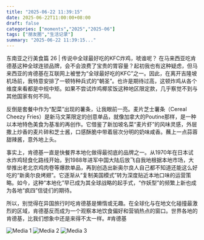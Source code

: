 ```yaml
---
title: "2025-06-22 11:39:15"
date: 2025-06-22T11:00:00+08:00
draft: false
categories: ["moments","2025","2025-06"]
tags: ["朋友圈","生活记录"]
summary: "2025-06-22 11:39:15..."
---
```


东南亚之行美食篇 26 | 传说中全球最好吃的KFC炸鸡，唬谁呢？
​
​在马来西亚吃肯德基这种全球连锁品牌，会不会浪费了宝贵的胃容量？起初我也有这种疑虑，但马来西亚的肯德基在互联网上被誉为“全球最好吃的KFC”之一。因此，在离开吉隆坡机场前，我特意安排了一顿特种兵式的“朝圣”。也许是期待过高，这顿炸鸡从各个维度来看都是中规中矩。如果不尝试炸鸡椰浆饭这种地区限定款，几乎察觉不到与其他国家有何不同。

反倒是套餐中作为“配菜”出现的薯条，让我眼前一亮。麦片芝士薯条（Cereal Cheezy Fries）是新马文莱限定的创意单品，就像加拿大的Poutine那样，是一种以本地特色美食为基准的再创作。它借鉴了新加坡名菜“麦片虾”的风味灵感，外层撒上炒香的麦片碎和芝士酱，口感酥脆中带着层次分明的奶味咸香。蘸上一点蒜蓉甜辣酱，意外地上头。

事实上，肯德基一直是快餐界本地化做得最彻底的品牌之一。从1970年在日本试水炸鸡轻食化路线开始，到1988年进军中国大陆后放飞自我地根据本地市场，大举推出老北京鸡肉卷等爆款单品，再到创造出新奥尔良人自己都不知道还能这么好吃的“新奥尔良烤翅”。它逐渐从“复制美国模式”转为深度贴近本地口味的运营策略。如今，这种“本地化”早已成为其全球战略的起手式，“作妖型”的频繁上新也成为各地“疯四”信徒们的期待。

所以，别觉得在异国旅行时吃肯德基是懒惰或无趣。在全球化与在地文化碰撞最激烈的区域，肯德基反而成为一个观察本地饮食偏好和营销热点的窗口。世界各地的肯德基，比我们想象中还是来得不太一样。
​
​#肯德基

![Media 1](/Moments/photos/2025-06-22/202506221139150.jpg)
![Media 2](/Moments/photos/2025-06-22/202506221139151.jpg)
![Media 3](/Moments/photos/2025-06-22/202506221139152.jpg)

